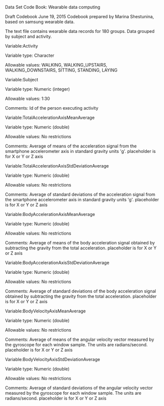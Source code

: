Data Set Code Book: Wearable data computing

Draft Codebook
June 19, 2015
Codebook prepared by Marina Shestunina, based on samsung wearable data.

The text file contains wearable data records for 180 groups. Data grouped by subject and activity.



Variable:Activity

Variable type: Character

Allowable values: WALKING, WALKING_UPSTAIRS, WALKING_DOWNSTAIRS, SITTING, STANDING, LAYING


Variable:Subject

Variable type: Numeric (integer)

Allowable values: 1:30

Comments: Id of the person executing activity


Variable:TotalAcceleration<Axis>AxisMeanAverage

Variable type: Numeric (double)

Allowable values: No restrictions

Comments: Average of means of the acceleration signal from the smartphone accelerometer axis in standard gravity
units 'g'. <Axis> placeholder is for X or Y or Z axis


Variable:TotalAcceleration<Axis>AxisStdDeviationAverage

Variable type: Numeric (double)

Allowable values: No restrictions

Comments: Average of standard deviations of the acceleration signal from the smartphone accelerometer axis in standard gravity units 'g'. <Axis> placeholder is for X or Y or Z axis


Variable:BodyAcceleration<Axis>AxisMeanAverage

Variable type: Numeric (double)

Allowable values: No restrictions

Comments: Average of means of the body acceleration signal obtained by subtracting the gravity from the total acceleration. <Axis> placeholder is for X or Y or Z axis


Variable:BodyAcceleration<Axis>AxisStdDeviationAverage

Variable type: Numeric (double)

Allowable values: No restrictions

Comments: Average of standard deviations of the body acceleration signal obtained by subtracting the gravity from the total acceleration. <Axis> placeholder is for X or Y or Z axis


Variable:BodyVelocity<Axis>AxisMeanAverage

Variable type: Numeric (double)

Allowable values: No restrictions

Comments: Average of means of the angular velocity vector measured by the gyroscope for each window sample. The units are radians/second. <Axis> placeholder is for X or Y or Z axis


Variable:BodyVelocity<Axis>AxisStdDeviationAverage

Variable type: Numeric (double)

Allowable values: No restrictions

Comments: Average of standard deviations of the angular velocity vector measured by the gyroscope for each window sample. The units are radians/second. <Axis> placeholder is for X or Y or Z axis
